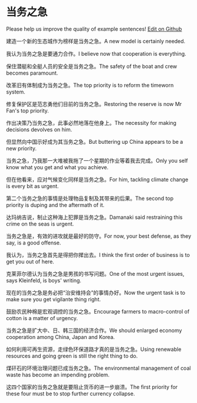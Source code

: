 # 当务之急

Please help us improve the quality of example sentences! [Edit on Github](https://github.com/jiyushe/jiyu-example-sentence-source/blob/main/chinese/dangwuzhiji.md)

<p><span class="chinese">建造一个新的生态城作为榜样是当务之急。</span><span class="english">A new model is certainly needed.</span></p>

<p><span class="chinese">我认为当务之急是要通力合作。</span><span class="english">I believe now that cooperation is everything.</span></p>

<p><span class="chinese">保住潜艇和全艇人员的安全是当务之急。</span><span class="english">The safety of the boat and crew becomes paramount.</span></p>

<p><span class="chinese">改革旧有体制成为当务之急。</span><span class="english">The top priority is to reform the timeworn system.</span></p>

<p><span class="chinese">修复保护区是范志勇他们目前的当务之急。</span><span class="english">Restoring the reserve is now Mr Fan's top priority.</span></p>

<p><span class="chinese">作出决策乃当务之急，此事必然地落在他身上。</span><span class="english">The necessity for making decisions devolves on him.</span></p>

<p><span class="chinese">但显然向中国示好成为其当务之急。</span><span class="english">But buttering up China appears to be a new priority.</span></p>

<p><span class="chinese">当务之急，乃我那一大堆被我拖了一个星期的作业等着我去完成。</span><span class="english">Only you self know what you get and what you achieve.</span></p>

<p><span class="chinese">但在他看来，应对气候变化同样是当务之急。</span><span class="english">For him, tackling climate change is every bit as urgent.</span></p>

<p><span class="chinese">第二个当务之急的事情是处理物品复制及其带来的后果。</span><span class="english">The second top priority is duping and the aftermath of it.</span></p>

<p><span class="chinese">达玛纳吉说，制止这种海上犯罪是当务之急。</span><span class="english">Damanaki said restraining this crime on the seas is urgent.</span></p>

<p><span class="chinese">当务之急是，有效的进攻就是最好的防守。</span><span class="english">For now, your best defense, as they say, is a good offense.</span></p>

<p><span class="chinese">我认为，当务之急首先是得把你撵出去。</span><span class="english">I think the first order of business is to get you out of here.</span></p>

<p><span class="chinese">克莱菲尔德认为当务之急是男孩的书写问题。</span><span class="english">One of the most urgent issues, says Kleinfeld, is boys' writing.</span></p>

<p><span class="chinese">现在的当务之急是务必把“治安维持会”的事情办好。</span><span class="english">Now the urgent task is to make sure you get vigilante thing right.</span></p>

<p><span class="chinese">鼓励农民种棉是宏观调控的当务之急。</span><span class="english">Encourage farmers to macro-control of cotton is a matter of urgency.</span></p>

<p><span class="chinese">当务之急是扩大中、日、韩三国的经济合作。</span><span class="english">We should enlarged economy cooperation among China, Japan and Korea.</span></p>

<p><span class="chinese">如何利用可再生资源，走绿色环保道路才真的是当务之急。</span><span class="english">Using renewable resources and going green is still the right thing to do.</span></p>

<p><span class="chinese">煤矸石的环境治理问题已成当务之急。</span><span class="english">The environmental management of coal waste has become an impending problem.</span></p>

<p><span class="chinese">这四个国家的当务之急就是要阻止货币的进一步崩溃。</span><span class="english">The first priority for these four must be to stop further currency collapse.</span></p>

